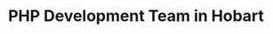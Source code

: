 ---
title: PHP Development Team in Hobart
permalink: /landings/locations/hobart/developer/php
technology: PHP
location: Hobart
---